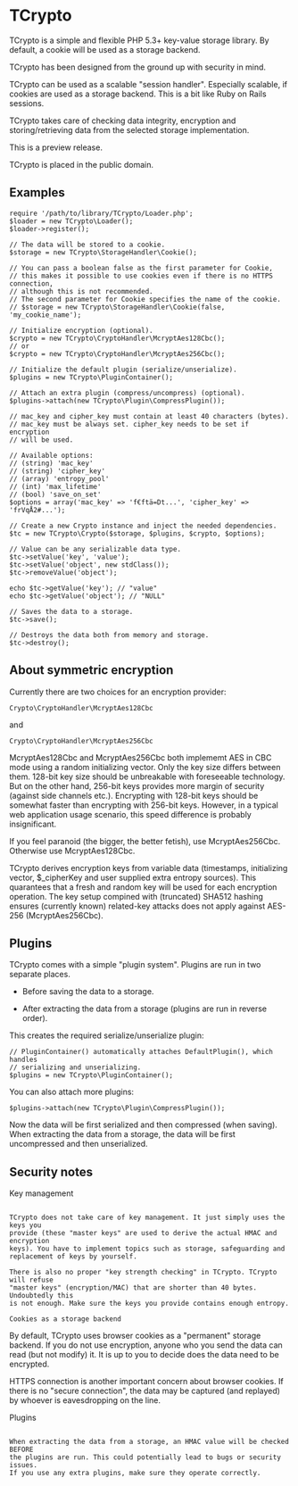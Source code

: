 TCrypto
=======

TCrypto is a simple and flexible PHP 5.3+ key-value storage library. By default,
a cookie will be used as a storage backend.

TCrypto has been designed from the ground up with security in mind.

TCrypto can be used as a scalable "session handler". Especially scalable,
if cookies are used as a storage backend. This is a bit like Ruby on Rails sessions.

TCrypto takes care of checking data integrity, encryption and
storing/retrieving data from the selected storage implementation.

This is a preview release.

TCrypto is placed in the public domain.


Examples
--------

    require '/path/to/library/TCrypto/Loader.php';
    $loader = new TCrypto\Loader();
    $loader->register();
    
    // The data will be stored to a cookie.
    $storage = new TCrypto\StorageHandler\Cookie();
    
    // You can pass a boolean false as the first parameter for Cookie,
    // this makes it possible to use cookies even if there is no HTTPS connection,
    // although this is not recommended.
    // The second parameter for Cookie specifies the name of the cookie.
    // $storage = new TCrypto\StorageHandler\Cookie(false, 'my_cookie_name');
    
    // Initialize encryption (optional).
    $crypto = new TCrypto\CryptoHandler\McryptAes128Cbc();
    // or
    $crypto = new TCrypto\CryptoHandler\McryptAes256Cbc();
    
    // Initialize the default plugin (serialize/unserialize).
    $plugins = new TCrypto\PluginContainer();
    
    // Attach an extra plugin (compress/uncompress) (optional).
    $plugins->attach(new TCrypto\Plugin\CompressPlugin());
    
    // mac_key and cipher_key must contain at least 40 characters (bytes).
    // mac_key must be always set. cipher_key needs to be set if encryption
    // will be used.

    // Available options:
    // (string) 'mac_key'
    // (string) 'cipher_key'
    // (array) 'entropy_pool'
    // (int) 'max_lifetime'
    // (bool) 'save_on_set'
    $options = array('mac_key' => 'f€ftä=Dt...', 'cipher_key' => 'frVqÅ2#...');
    
    // Create a new Crypto instance and inject the needed dependencies.
    $tc = new TCrypto\Crypto($storage, $plugins, $crypto, $options);
    
    // Value can be any serializable data type. 
    $tc->setValue('key', 'value');
    $tc->setValue('object', new stdClass());
    $tc->removeValue('object');
    
    echo $tc->getValue('key'); // "value"
    echo $tc->getValue('object'); // "NULL"
    
    // Saves the data to a storage.
    $tc->save();
    
    // Destroys the data both from memory and storage.
    $tc->destroy();


About symmetric encryption
--------------------------

Currently there are two choices for an encryption provider:

    Crypto\CryptoHandler\McryptAes128Cbc

and

    Crypto\CryptoHandler\McryptAes256Cbc

McryptAes128Cbc and McryptAes256Cbc both implememt AES in CBC mode using a random
initializing vector. Only the key size differs between them. 128-bit key size
should be unbreakable with foreseeable technology. But on the other hand,
256-bit keys provides more margin of security (against side channels etc.).
Encrypting with 128-bit keys should be somewhat faster than encrypting with
256-bit keys. However, in a typical web application usage scenario, this speed
difference is probably insignificant.

If you feel paranoid (the bigger, the better fetish), use McryptAes256Cbc.
Otherwise use McryptAes128Cbc.

TCrypto derives encryption keys from variable data (timestamps, initializing
vector, $_cipherKey and user supplied extra entropy sources). This quarantees
that a fresh and random key will be used for each encryption operation. The key
setup compined with (truncated) SHA512 hashing ensures (currently known) related-key
attacks does not apply against AES-256 (McryptAes256Cbc).


Plugins
-------

TCrypto comes with a simple "plugin system". Plugins are run in two separate
places.

* Before saving the data to a storage.

* After extracting the data from a storage (plugins are run in reverse order).

This creates the required serialize/unserialize plugin:

    // PluginContainer() automatically attaches DefaultPlugin(), which handles
    // serializing and unserializing.
    $plugins = new TCrypto\PluginContainer();

You can also attach more plugins:

    $plugins->attach(new TCrypto\Plugin\CompressPlugin());

Now the data will be first serialized and then compressed (when saving).
When extracting the data from a storage, the data will be first uncompressed
and then unserialized.


Security notes
--------------

Key management
~~~~~~~~~~~~~~

TCrypto does not take care of key management. It just simply uses the keys you
provide (these "master keys" are used to derive the actual HMAC and encryption
keys). You have to implement topics such as storage, safeguarding and
replacement of keys by yourself.

There is also no proper "key strength checking" in TCrypto. TCrypto will refuse
"master keys" (encryption/MAC) that are shorter than 40 bytes. Undoubtedly this
is not enough. Make sure the keys you provide contains enough entropy.

Cookies as a storage backend
~~~~~~~~~~~~~~~~~~~~~~~~~~~~

By default, TCrypto uses browser cookies as a "permanent" storage backend. If you
do not use encryption, anyone who you send the data can read (but not modify)
it. It is up to you to decide does the data need to be encrypted.

HTTPS connection is another important concern about browser cookies. If there is
no "secure connection", the data may be captured (and replayed) by whoever is
eavesdropping on the line.

Plugins
~~~~~~~

When extracting the data from a storage, an HMAC value will be checked BEFORE
the plugins are run. This could potentially lead to bugs or security issues.
If you use any extra plugins, make sure they operate correctly.